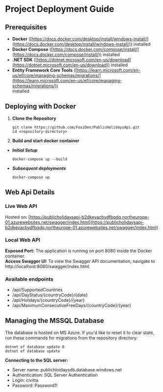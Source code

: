 # Project Deployment Guide

## Prerequisites

* **Docker** ([https://docs.docker.com/desktop/install/windows-install/](https://docs.docker.com/desktop/install/windows-install/)) installed
* **Docker Compose** ([https://docs.docker.com/compose/install/](https://docs.docker.com/compose/install/)) installed
* **.NET SDK** ([https://dotnet.microsoft.com/en-us/download](https://dotnet.microsoft.com/en-us/download)) installed
* **Entity Framework Core Tools** ([https://learn.microsoft.com/en-us/ef/core/managing-schemas/migrations/](https://learn.microsoft.com/en-us/ef/core/managing-schemas/migrations/))  
  installed

## Deploying with Docker


1. **Clone the Repository**
    ````
    git clone https://github.com/FoxiDen/PublicHolidaysApi.git
    cd <repository-directory>
    ````
2. **Build and start docker container**

*   ***Initial Setup***

    ````
    docker-compose up --build
    ````
*   ***Subsequent deployments***

    ````
    docker-compose up
    ````

## Web Api Details

### Live Web API

Hosted on: [https://publicholidaysapi-b2dkevacbydfbqdq.northeurope-01.azurewebsites.net/swagger/index.html](https://publicholidaysapi-b2dkevacbydfbqdq.northeurope-01.azurewebsites.net/swagger/index.html)

### Local Web API

**Exposed Port:** The application is running on port 8080 inside the Docker container.  
**Access Swagger UI:** To view the Swagger API documentation, navigate to http://localhost:8080/swagger/index.html.

### Available endpoints

* /api/SupportedCountries     
* /api/DayStatus/{countryCode}/{date}     
* /api/Holidays/{countryCode}/{year}          
* /api/MaximumConsecutiveFreeDays/{countryCode}/{year}


## Managing the MSSQL Database

The database is hosted on MS Azure. If you'd like to reset it to clear state, run these commands for migrations from the repository directory:

    dotnet ef database update 0
    dotnet ef database update

**Connecting to the SQL server:**

* Server name: publichloidaysdb.database.windows.net  
* Authentication: SQL Server Authentication  
* Login: civitta  
* Password: Password1!
